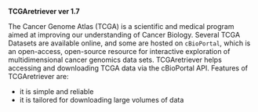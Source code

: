 **TCGAretriever ver 1.7**

The Cancer Genome Atlas (TCGA) is a scientific and medical program 
aimed at improving our understanding of Cancer Biology. 
Several TCGA Datasets are available online, and some are hosted
on `cBioPortal`, which is an open-access, open-source resource for 
interactive exploration of multidimensional cancer genomics data sets. 
TCGAretriever helps accessing and downloading TCGA data via the 
cBioPortal API. Features of TCGAretriever are: 

- it is simple and reliable
- it is tailored for downloading large volumes of data
